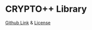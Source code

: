 # CRYPTO++ Library
[Github Link](https://github.com/weidai11/cryptopp) & [License](https://github.com/weidai11/cryptopp/blob/master/License.txt)